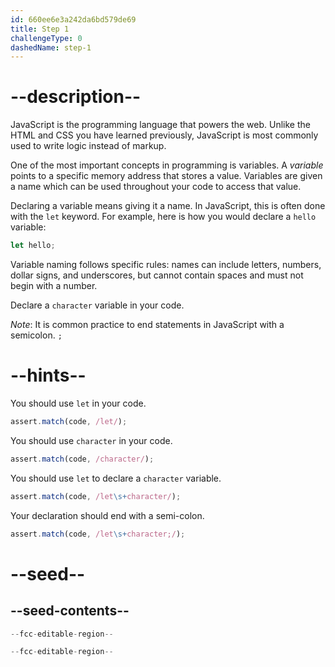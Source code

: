 ```yaml
---
id: 660ee6e3a242da6bd579de69
title: Step 1
challengeType: 0
dashedName: step-1
---
```


# --description--

JavaScript is the programming language that powers the web. Unlike the HTML and CSS you have learned previously, JavaScript is most commonly used to write logic instead of markup.

One of the most important concepts in programming is variables. A <dfn>variable</dfn> points to a specific memory address that stores a value. Variables are given a name which can be used throughout your code to access that value.

Declaring a variable means giving it a name. In JavaScript, this is often done with the `let` keyword. For example, here is how you would declare a `hello` variable:

```js
let hello;
```

Variable naming follows specific rules: names can include letters, numbers, dollar signs, and underscores, but cannot contain spaces and must not begin with a number.

Declare a `character` variable in your code.

_Note_: It is common practice to end statements in JavaScript with a semicolon. `;`

# --hints--

You should use `let` in your code.

```js
assert.match(code, /let/);
```

You should use `character` in your code.

```js
assert.match(code, /character/);
```

You should use `let` to declare a `character` variable.

```js
assert.match(code, /let\s+character/);
```

Your declaration should end with a semi-colon.

```js
assert.match(code, /let\s+character;/);
```

# --seed--

## --seed-contents--

```js
--fcc-editable-region--

--fcc-editable-region--
```
